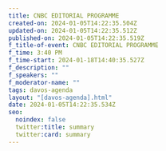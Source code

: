 ```yaml
---
title: CNBC EDITORIAL PROGRAMME
created-on: 2024-01-05T14:22:35.504Z
updated-on: 2024-01-05T14:22:35.512Z
published-on: 2024-01-05T14:22:35.519Z
f_title-of-event: CNBC EDITORIAL PROGRAMME
f_time: 3:40 PM
f_time-start: 2024-01-18T14:40:35.527Z
f_description: ""
f_speakers: ""
f_moderator-name: ""
tags: davos-agenda
layout: "[davos-agenda].html"
date: 2024-01-05T14:22:35.534Z
seo:
  noindex: false
  twitter:title: summary
  twitter:card: summary
---
```


